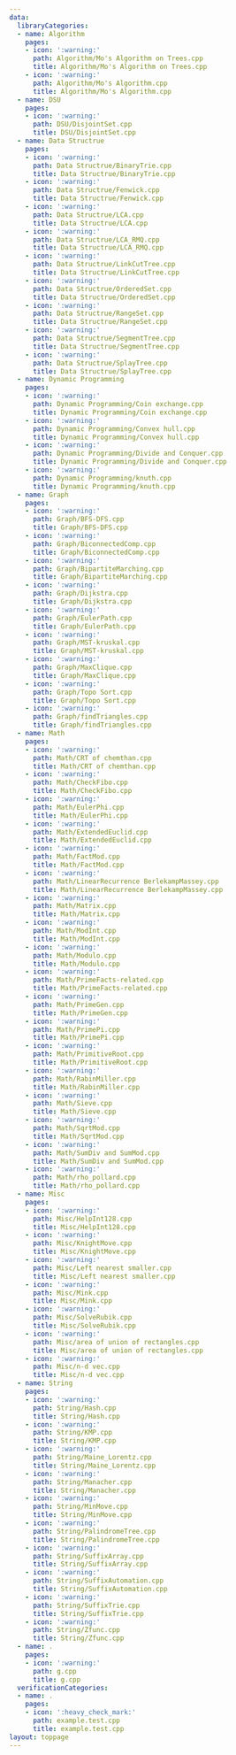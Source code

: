 ```yaml
---
data:
  libraryCategories:
  - name: Algorithm
    pages:
    - icon: ':warning:'
      path: Algorithm/Mo's Algorithm on Trees.cpp
      title: Algorithm/Mo's Algorithm on Trees.cpp
    - icon: ':warning:'
      path: Algorithm/Mo's Algorithm.cpp
      title: Algorithm/Mo's Algorithm.cpp
  - name: DSU
    pages:
    - icon: ':warning:'
      path: DSU/DisjointSet.cpp
      title: DSU/DisjointSet.cpp
  - name: Data Structrue
    pages:
    - icon: ':warning:'
      path: Data Structrue/BinaryTrie.cpp
      title: Data Structrue/BinaryTrie.cpp
    - icon: ':warning:'
      path: Data Structrue/Fenwick.cpp
      title: Data Structrue/Fenwick.cpp
    - icon: ':warning:'
      path: Data Structrue/LCA.cpp
      title: Data Structrue/LCA.cpp
    - icon: ':warning:'
      path: Data Structrue/LCA_RMQ.cpp
      title: Data Structrue/LCA_RMQ.cpp
    - icon: ':warning:'
      path: Data Structrue/LinkCutTree.cpp
      title: Data Structrue/LinkCutTree.cpp
    - icon: ':warning:'
      path: Data Structrue/OrderedSet.cpp
      title: Data Structrue/OrderedSet.cpp
    - icon: ':warning:'
      path: Data Structrue/RangeSet.cpp
      title: Data Structrue/RangeSet.cpp
    - icon: ':warning:'
      path: Data Structrue/SegmentTree.cpp
      title: Data Structrue/SegmentTree.cpp
    - icon: ':warning:'
      path: Data Structrue/SplayTree.cpp
      title: Data Structrue/SplayTree.cpp
  - name: Dynamic Programming
    pages:
    - icon: ':warning:'
      path: Dynamic Programming/Coin exchange.cpp
      title: Dynamic Programming/Coin exchange.cpp
    - icon: ':warning:'
      path: Dynamic Programming/Convex hull.cpp
      title: Dynamic Programming/Convex hull.cpp
    - icon: ':warning:'
      path: Dynamic Programming/Divide and Conquer.cpp
      title: Dynamic Programming/Divide and Conquer.cpp
    - icon: ':warning:'
      path: Dynamic Programming/knuth.cpp
      title: Dynamic Programming/knuth.cpp
  - name: Graph
    pages:
    - icon: ':warning:'
      path: Graph/BFS-DFS.cpp
      title: Graph/BFS-DFS.cpp
    - icon: ':warning:'
      path: Graph/BiconnectedComp.cpp
      title: Graph/BiconnectedComp.cpp
    - icon: ':warning:'
      path: Graph/BipartiteMarching.cpp
      title: Graph/BipartiteMarching.cpp
    - icon: ':warning:'
      path: Graph/Dijkstra.cpp
      title: Graph/Dijkstra.cpp
    - icon: ':warning:'
      path: Graph/EulerPath.cpp
      title: Graph/EulerPath.cpp
    - icon: ':warning:'
      path: Graph/MST-kruskal.cpp
      title: Graph/MST-kruskal.cpp
    - icon: ':warning:'
      path: Graph/MaxClique.cpp
      title: Graph/MaxClique.cpp
    - icon: ':warning:'
      path: Graph/Topo Sort.cpp
      title: Graph/Topo Sort.cpp
    - icon: ':warning:'
      path: Graph/findTriangles.cpp
      title: Graph/findTriangles.cpp
  - name: Math
    pages:
    - icon: ':warning:'
      path: Math/CRT of chemthan.cpp
      title: Math/CRT of chemthan.cpp
    - icon: ':warning:'
      path: Math/CheckFibo.cpp
      title: Math/CheckFibo.cpp
    - icon: ':warning:'
      path: Math/EulerPhi.cpp
      title: Math/EulerPhi.cpp
    - icon: ':warning:'
      path: Math/ExtendedEuclid.cpp
      title: Math/ExtendedEuclid.cpp
    - icon: ':warning:'
      path: Math/FactMod.cpp
      title: Math/FactMod.cpp
    - icon: ':warning:'
      path: Math/LinearRecurrence BerlekampMassey.cpp
      title: Math/LinearRecurrence BerlekampMassey.cpp
    - icon: ':warning:'
      path: Math/Matrix.cpp
      title: Math/Matrix.cpp
    - icon: ':warning:'
      path: Math/ModInt.cpp
      title: Math/ModInt.cpp
    - icon: ':warning:'
      path: Math/Modulo.cpp
      title: Math/Modulo.cpp
    - icon: ':warning:'
      path: Math/PrimeFacts-related.cpp
      title: Math/PrimeFacts-related.cpp
    - icon: ':warning:'
      path: Math/PrimeGen.cpp
      title: Math/PrimeGen.cpp
    - icon: ':warning:'
      path: Math/PrimePi.cpp
      title: Math/PrimePi.cpp
    - icon: ':warning:'
      path: Math/PrimitiveRoot.cpp
      title: Math/PrimitiveRoot.cpp
    - icon: ':warning:'
      path: Math/RabinMiller.cpp
      title: Math/RabinMiller.cpp
    - icon: ':warning:'
      path: Math/Sieve.cpp
      title: Math/Sieve.cpp
    - icon: ':warning:'
      path: Math/SqrtMod.cpp
      title: Math/SqrtMod.cpp
    - icon: ':warning:'
      path: Math/SumDiv and SumMod.cpp
      title: Math/SumDiv and SumMod.cpp
    - icon: ':warning:'
      path: Math/rho_pollard.cpp
      title: Math/rho_pollard.cpp
  - name: Misc
    pages:
    - icon: ':warning:'
      path: Misc/HelpInt128.cpp
      title: Misc/HelpInt128.cpp
    - icon: ':warning:'
      path: Misc/KnightMove.cpp
      title: Misc/KnightMove.cpp
    - icon: ':warning:'
      path: Misc/Left nearest smaller.cpp
      title: Misc/Left nearest smaller.cpp
    - icon: ':warning:'
      path: Misc/Mink.cpp
      title: Misc/Mink.cpp
    - icon: ':warning:'
      path: Misc/SolveRubik.cpp
      title: Misc/SolveRubik.cpp
    - icon: ':warning:'
      path: Misc/area of union of rectangles.cpp
      title: Misc/area of union of rectangles.cpp
    - icon: ':warning:'
      path: Misc/n-d vec.cpp
      title: Misc/n-d vec.cpp
  - name: String
    pages:
    - icon: ':warning:'
      path: String/Hash.cpp
      title: String/Hash.cpp
    - icon: ':warning:'
      path: String/KMP.cpp
      title: String/KMP.cpp
    - icon: ':warning:'
      path: String/Maine_Lorentz.cpp
      title: String/Maine_Lorentz.cpp
    - icon: ':warning:'
      path: String/Manacher.cpp
      title: String/Manacher.cpp
    - icon: ':warning:'
      path: String/MinMove.cpp
      title: String/MinMove.cpp
    - icon: ':warning:'
      path: String/PalindromeTree.cpp
      title: String/PalindromeTree.cpp
    - icon: ':warning:'
      path: String/SuffixArray.cpp
      title: String/SuffixArray.cpp
    - icon: ':warning:'
      path: String/SuffixAutomation.cpp
      title: String/SuffixAutomation.cpp
    - icon: ':warning:'
      path: String/SuffixTrie.cpp
      title: String/SuffixTrie.cpp
    - icon: ':warning:'
      path: String/Zfunc.cpp
      title: String/Zfunc.cpp
  - name: .
    pages:
    - icon: ':warning:'
      path: g.cpp
      title: g.cpp
  verificationCategories:
  - name: .
    pages:
    - icon: ':heavy_check_mark:'
      path: example.test.cpp
      title: example.test.cpp
layout: toppage
---
```

